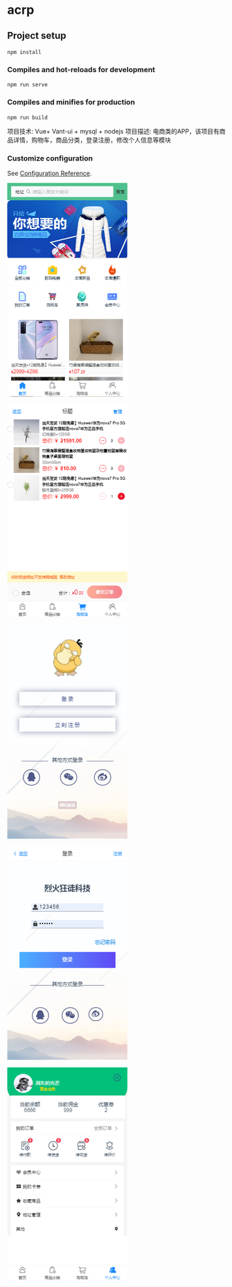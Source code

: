 # acrp

## Project setup
```
npm install
```

### Compiles and hot-reloads for development
```
npm run serve
```

### Compiles and minifies for production
```
npm run build
```
项目技术: Vue+ Vant-ui + mysql + nodejs
项目描述: 电商类的APP，该项目有商品详情，购物车，商品分类，登录注册，修改个人信息等模块
### Customize configuration
See [Configuration Reference](https://cli.vuejs.org/config/).

![APP](https://github.com/xiefeng66/acrp/blob/master/picture/20200822141902.png)

![APP](https://github.com/xiefeng66/acrp/blob/master/picture/20200822141924.png)

![APP](https://github.com/xiefeng66/acrp/blob/master/picture/20200822141947.png)

![APP](https://github.com/xiefeng66/acrp/blob/master/picture/20200822142022.png)


![APP](https://github.com/xiefeng66/acrp/blob/master/picture/8010ad70ef3845ac5e6d04b8ff2ebbb.png)
